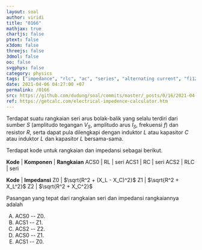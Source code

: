 ```yaml
---
layout: soal
author: viridi
title: "0166"
mathjax: true
chartjs: false
ptext: false
x3dom: false
threejs: false
3dmol: false
oo: false
svgphys: false
category: physics
tags: ["impedance", "rlc", "ac", "series", "alternating current", "fi1202", "2020-1"]
date: 2021-04-06 04:27:00 +07
permalink: /0166
src: https://github.com/dudung/soal/commits/master/_posts/0/16/2021-04-06-ac-circuit-rlc-impedance-series.md
ref: https://getcalc.com/electrical-impedence-calculator.htm
---
```

Terdapat suatu rangkaian seri arus bolak-balik yang selalu terdiri dari sumber $S$ (amplitudo tegangan $V_S$, amplitudo arus $I_S$, frekuensi $f$) dan resistor $R$, serta dapat pula dilengkapi dengan induktor $L$ atau kapasitor $C$ atau induktor $L$ dan kapasitor $L$ bersama-sama.

Terdapat kode untuk rangkaian dan impedansi sebagai berikut.

**Kode** | **Komponen** | **Rangkaian**
ACS0 | RL | seri
ACS1 | RC | seri
ACS2 | RLC | seri

**Kode** | **Impedansi**
Z0 | $\sqrt{R^2 + (X_L - X_C)^2}$
Z1 | $\sqrt{R^2 + X_L^2}$
Z2 | $\sqrt{R^2 + X_C^2}$

Pasangan yang tepat dari rangkaian seri dan impedansi rangkaiannya adalah

<ol type="A">
<li>ACS0 -- Z0.
<li>ACS1 -- Z1.
<li>ACS2 -- Z2.
<li>ACS0 -- Z1.
<li>ACS1 -- Z0.
